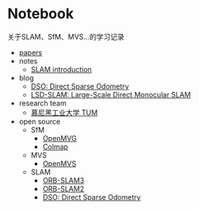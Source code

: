 # Notebook

关于SLAM、SfM、MVS...的学习记录

- [papers](./papers)
- notes
  - [SLAM introduction](./notes/SLAM_introduction.md)
- blog
  - [DSO: Direct Sparse Odometry](https://vision.in.tum.de/research/vslam/dso?redirect=1)
  - [LSD-SLAM: Large-Scale Direct Monocular SLAM](https://vision.in.tum.de/research/vslam/lsdslam?redirect=1)
- research team
  - [慕尼黑工业大学 TUM](https://vision.in.tum.de/research/vslam)
- open source
  - SfM
    - [OpenMVG](https://github.com/openMVG/openMVG)
    - [Colmap](https://github.com/colmap/colmap)
  - MVS
    - [OpenMVS](https://github.com/cdcseacave/openMVS)
  - SLAM
    - [ORB-SLAM3](https://github.com/UZ-SLAMLab/ORB_SLAM3)
    - [ORB-SLAM2](https://github.com/raulmur/ORB_SLAM2)
    - [DSO: Direct Sparse Odometry](https://github.com/JakobEngel/dso)
